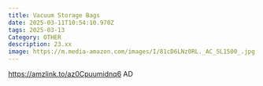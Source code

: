 ```yaml
---
title: Vacuum Storage Bags
date: 2025-03-11T10:54:10.970Z
tags: 2025-03-13
Category: OTHER
description: 23.xx
image: https://m.media-amazon.com/images/I/81cD6LNz0RL._AC_SL1500_.jpg
---
```

https://amzlink.to/az0Cpuumidnq6   AD